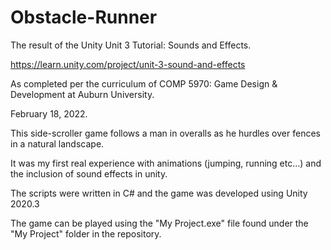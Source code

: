 # Obstacle-Runner
The result of the Unity Unit 3 Tutorial: Sounds and Effects.

https://learn.unity.com/project/unit-3-sound-and-effects

As completed per the curriculum of COMP 5970: Game Design & Development at Auburn University.

February 18, 2022.

This side-scroller game follows a man in overalls as he hurdles over fences in a natural landscape.

It was my first real experience with animations (jumping, running etc...) and the inclusion of sound effects in unity.

The scripts were written in C# and the game was developed using Unity 2020.3

The game can be played using the "My Project.exe" file found under the "My Project" folder in the repository.
